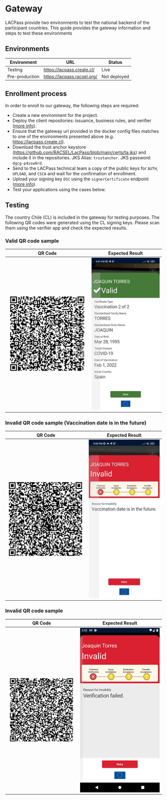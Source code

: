 # Gateway

LACPass provide two environments to test the national backend of the participant countries. This guide provides the gateway information and steps to test these environments

## Environments

| Environment | URL | Status |
| ----- | ----- | -----|
| Testing | https://lacpass.create.cl/ | Live |
| Pre-production | https://lacpass.racsel.org/ | Not deployed |


## Enrollment process
In order to enroll to our gateway, the following steps are required:

* Create a new environment for the project.
* Deploy the client repositories: issuance, business rules, and verifier ([more info](https://github.com/RACSEL/LacPass/blob/main/doc/en/implementation.md)).
* Ensure that the gateway url provided in the docker config files matches to one of the environments presented above (e.g. https://lacpass.create.cl).
* Download the trust anchor keystore (https://github.com/RACSEL/LacPass/blob/main/certs/ta.jks) and include it in the repositories. JKS Alias: `trustanchor`. JKS password: `dgcg-p4ssw0rd`.
* Send to the LACPass technical team a copy of the public keys for `AUTH`, `UPLOAD`, and `CSCA` and wait for the confirmation of enrollment. 
* Upload your signing key `DSC` using the `signerCertificate` endpoint ([more info](https://github.com/eu-digital-green-certificates/dgc-participating-countries/blob/main/gateway/OnboardingChecklist.md#test-environment)).
* Test your applications using the cases below.

## Testing
The country Chile (CL) is included in the gateway for testing purposes. The following QR codes were generated using the CL signing keys. Please scan them using the verifier app and check the expected results.

### Valid QR code sample

| QR Code | Expected Result |
| ----- | ----- |
| ![QR](https://raw.githubusercontent.com/RACSEL/LacPass/main/webpage/images/gateway_valid_qr.jpg) | ![Result](https://raw.githubusercontent.com/RACSEL/LacPass/main/webpage/images/gateway_valid_test.jpg) |

### Invalid QR code sample (Vaccination date is in the future)

| QR Code                                                                                                   | Expected Result                                                                                                 |
|-----------------------------------------------------------------------------------------------------------|-----------------------------------------------------------------------------------------------------------------|
| ![QR](https://raw.githubusercontent.com/RACSEL/LacPass/main/webpage/images/gateway_invalid_future_qr.jpg) | ![Result](https://raw.githubusercontent.com/RACSEL/LacPass/main/webpage/images/gateway_invalid_future_test.jpg) |

### Invalid QR code sample

| QR Code | Expected Result |
| ----- | ----- |
| ![QR](https://raw.githubusercontent.com/RACSEL/LacPass/main/webpage/images/gateway_invalid_qr.jpg) | ![Result](https://raw.githubusercontent.com/RACSEL/LacPass/main/webpage/images/gateway_invalid_test.jpg) |
